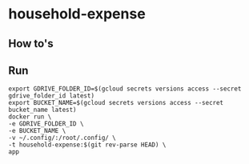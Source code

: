 # household-expense

## How to's

## Run

```shell
export GDRIVE_FOLDER_ID=$(gcloud secrets versions access --secret gdrive_folder_id latest)
export BUCKET_NAME=$(gcloud secrets versions access --secret bucket_name latest)
docker run \
-e GDRIVE_FOLDER_ID \
-e BUCKET_NAME \
-v ~/.config/:/root/.config/ \
-t household-expense:$(git rev-parse HEAD) \
app
```